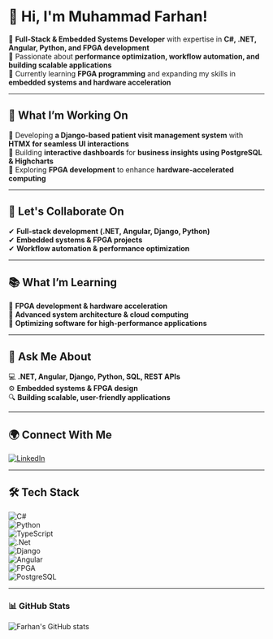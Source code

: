 # 👋 Hi, I'm Muhammad Farhan!  

🔹 **Full-Stack & Embedded Systems Developer** with expertise in **C#, .NET, Angular, Python, and FPGA development**  
🔹 Passionate about **performance optimization, workflow automation, and building scalable applications**  
🔹 Currently learning **FPGA programming** and expanding my skills in **embedded systems and hardware acceleration**  

---

## 🚀 What I’m Working On  
🔧 Developing **a Django-based patient visit management system** with **HTMX for seamless UI interactions**  
🔧 Building **interactive dashboards** for **business insights using PostgreSQL & Highcharts**  
🔧 Exploring **FPGA development** to enhance **hardware-accelerated computing**  

---

## 🤝 Let's Collaborate On  
✔ **Full-stack development (.NET, Angular, Django, Python)**  
✔ **Embedded systems & FPGA projects**  
✔ **Workflow automation & performance optimization**  

---

## 📚 What I’m Learning  
🌱 **FPGA development & hardware acceleration**  
🌱 **Advanced system architecture & cloud computing**  
🌱 **Optimizing software for high-performance applications**  

---

## 💬 Ask Me About  
💻 **.NET, Angular, Django, Python, SQL, REST APIs**  
⚙️ **Embedded systems & FPGA design**  
🔍 **Building scalable, user-friendly applications**  

---

## 🌍 Connect With Me  
[![LinkedIn](https://img.shields.io/badge/LinkedIn-%230077B5.svg?style=for-the-badge&logo=linkedin&logoColor=white)](https://www.linkedin.com/in/faaran/)  

---

## 🛠 Tech Stack  
![C#](https://img.shields.io/badge/c%23-%23239120.svg?style=for-the-badge&logo=csharp&logoColor=white)  
![Python](https://img.shields.io/badge/python-3670A0?style=for-the-badge&logo=python&logoColor=ffdd54)  
![TypeScript](https://img.shields.io/badge/typescript-%23007ACC.svg?style=for-the-badge&logo=typescript&logoColor=white)  
![.Net](https://img.shields.io/badge/.NET-5C2D91?style=for-the-badge&logo=.net&logoColor=white)  
![Django](https://img.shields.io/badge/django-%23092E20.svg?style=for-the-badge&logo=django&logoColor=white)  
![Angular](https://img.shields.io/badge/angular-%23DD0031.svg?style=for-the-badge&logo=angular&logoColor=white)  
![FPGA](https://img.shields.io/badge/FPGA-%2300599C.svg?style=for-the-badge&logoColor=white)  
![PostgreSQL](https://img.shields.io/badge/postgres-%23316192.svg?style=for-the-badge&logo=postgresql&logoColor=white)  

---

### 📊 GitHub Stats  
![Farhan's GitHub stats](https://github-readme-stats.vercel.app/api?username=faaran&show_icons=true&theme=radical)  

<!-- Proudly created with GPRM ( https://gprm.itsvg.in ) -->  
